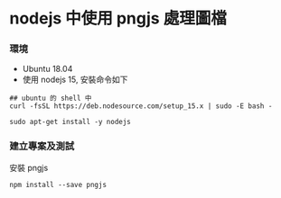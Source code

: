 
# nodejs 中使用 pngjs 處理圖檔

### 環境

* Ubuntu 18.04
* 使用 nodejs 15, 安裝命令如下

```
## ubuntu 的 shell 中
curl -fsSL https://deb.nodesource.com/setup_15.x | sudo -E bash -

sudo apt-get install -y nodejs
```

### 建立專案及測試

安裝 pngjs
```
npm install --save pngjs
```
